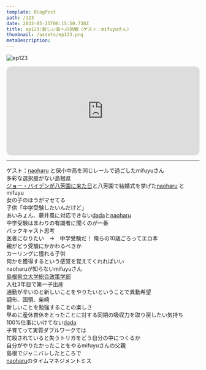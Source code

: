```yaml
---
template: BlogPost
path: /123
date: 2022-05-25T06:15:50.738Z
title: ep123:新しい事への挑戦（ゲスト：mifuyuさん）
thumbnail: /assets/ep123.png
metaDescription:
---
```

![ep123](/assets/ep123.png)


<iframe style="border-radius:12px" src="https://open.spotify.com/embed/episode/22rcrQea467XrmxxouKLnn?utm_source=generator" width="100%" height="232" frameBorder="0" allowfullscreen="" allow="autoplay; clipboard-write; encrypted-media; fullscreen; picture-in-picture"></iframe>

***

ゲスト：[naoharu](https://twitter.com/naoharu)  と保小中高を同じレールで過ごしたmifuyuさん  
多彩な選択肢がない島根県  
[ジョー・バイデンが八芳園に来た日](https://ja.wikipedia.org/wiki/%E5%85%AB%E8%8A%B3%E5%9C%92)と八芳園で結婚式を挙げた[naoharu](https://twitter.com/naoharu)  とmifuyu  
女の子のほうがマセてる    
子供「中学受験したいんだけど」  
あいみょん、藤井風に対応できない[dada](https://twitter.com/dada_ism)と[naoharu](https://twitter.com/naoharu)  
中学受験はまわりの有識者に聞くのが一番  
バックキャスト思考  
医者になりたい　→　中学受験だ！
俺らの10歳ごろってエロ本  
親がどう受験にかかわるべきか  
カーリングに憧れる子供  
何かを獲得するという感覚を覚えてくれればいい  
naoharuが知らないmifuyuさん  
[島根県立大学総合政策学部](https://hamada.u-shimane.ac.jp/department/sogoseisaku/)  
入社3年目で第一子出産  
通勤が辛いのと新しいことをやりたいということで異動希望  
調布、国領、柴崎  
新しいことを勉強することの楽しさ  
早めに産休育休をとったことに対する同期の吸収力を取り戻したい気持ち  
100%仕事にいけてない[dada](https://twitter.com/dada_ism)  
子育てって実質ダブルワークでは  
忙殺されていると失うトリガをどう自分の中につくるか  
自分がやりたかったことをやるmifuyuさんの父親  
島根でジャニバレしたところで  
[naoharu](https://twitter.com/naoharu)のタイムマネジメントミス  






